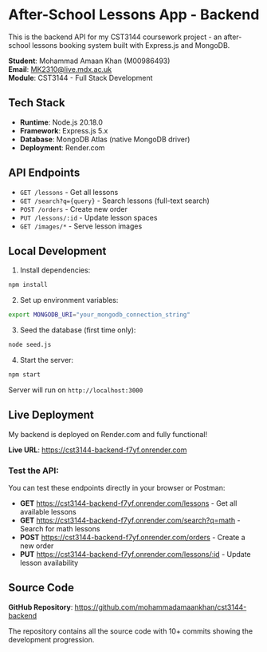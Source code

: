 # After-School Lessons App - Backend

This is the backend API for my CST3144 coursework project - an after-school lessons booking system built with Express.js and MongoDB.

**Student**: Mohammad Amaan Khan (M00986493)  
**Email**: MK2310@live.mdx.ac.uk  
**Module**: CST3144 - Full Stack Development

## Tech Stack

- **Runtime**: Node.js 20.18.0
- **Framework**: Express.js 5.x
- **Database**: MongoDB Atlas (native MongoDB driver)
- **Deployment**: Render.com

## API Endpoints

- `GET /lessons` - Get all lessons
- `GET /search?q={query}` - Search lessons (full-text search)
- `POST /orders` - Create new order
- `PUT /lessons/:id` - Update lesson spaces
- `GET /images/*` - Serve lesson images

## Local Development

1. Install dependencies:
```bash
npm install
```

2. Set up environment variables:
```bash
export MONGODB_URI="your_mongodb_connection_string"
```

3. Seed the database (first time only):
```bash
node seed.js
```

4. Start the server:
```bash
npm start
```

Server will run on `http://localhost:3000`

## Live Deployment

My backend is deployed on Render.com and fully functional!

**Live URL**: https://cst3144-backend-f7yf.onrender.com

### Test the API:
You can test these endpoints directly in your browser or Postman:

- **GET** https://cst3144-backend-f7yf.onrender.com/lessons - Get all available lessons
- **GET** https://cst3144-backend-f7yf.onrender.com/search?q=math - Search for math lessons
- **POST** https://cst3144-backend-f7yf.onrender.com/orders - Create a new order
- **PUT** https://cst3144-backend-f7yf.onrender.com/lessons/:id - Update lesson availability

## Source Code

**GitHub Repository**: https://github.com/mohammadamaankhan/cst3144-backend

The repository contains all the source code with 10+ commits showing the development progression.

